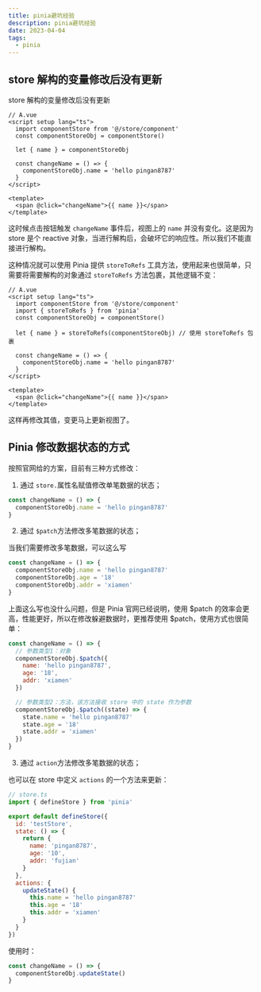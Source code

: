 ```yaml
---
title: pinia避坑经验
description: pinia避坑经验
date: 2023-04-04
tags:
  - pinia
---
```


## store 解构的变量修改后没有更新

store 解构的变量修改后没有更新

```vue
// A.vue
<script setup lang="ts">
  import componentStore from '@/store/component'
  const componentStoreObj = componentStore()

  let { name } = componentStoreObj

  const changeName = () => {
    componentStoreObj.name = 'hello pingan8787'
  }
</script>

<template>
  <span @click="changeName">{{ name }}</span>
</template>
```

这时候点击按钮触发 `changeName` 事件后，视图上的 `name` 并没有变化。这是因为 store 是个 reactive 对象，当进行解构后，会破坏它的响应性。所以我们不能直接进行解构。

这种情况就可以使用 Pinia 提供 `storeToRefs` 工具方法，使用起来也很简单，只需要将需要解构的对象通过 `storeToRefs` 方法包裹，其他逻辑不变：

```vue
// A.vue
<script setup lang="ts">
  import componentStore from '@/store/component'
  import { storeToRefs } from 'pinia'
  const componentStoreObj = componentStore()

  let { name } = storeToRefs(componentStoreObj) // 使用 storeToRefs 包裹

  const changeName = () => {
    componentStoreObj.name = 'hello pingan8787'
  }
</script>

<template>
  <span @click="changeName">{{ name }}</span>
</template>
```

这样再修改其值，变更马上更新视图了。

## Pinia 修改数据状态的方式

按照官网给的方案，目前有三种方式修改：

1. 通过 `store.`属性名赋值修改单笔数据的状态；

```js
const changeName = () => {
  componentStoreObj.name = 'hello pingan8787'
}
```

2. 通过 `$patch`方法修改多笔数据的状态；

当我们需要修改多笔数据，可以这么写

```js
const changeName = () => {
  componentStoreObj.name = 'hello pingan8787'
  componentStoreObj.age = '18'
  componentStoreObj.addr = 'xiamen'
}
```

上面这么写也没什么问题，但是 Pinia 官网已经说明，使用 $patch 的效率会更高，性能更好，所以在修改躲避数据时，更推荐使用 $patch，使用方式也很简单：

```js
const changeName = () => {
  // 参数类型1：对象
  componentStoreObj.$patch({
    name: 'hello pingan8787',
    age: '18',
    addr: 'xiamen'
  })

  // 参数类型2：方法，该方法接收 store 中的 state 作为参数
  componentStoreObj.$patch((state) => {
    state.name = 'hello pingan8787'
    state.age = '18'
    state.addr = 'xiamen'
  })
}
```

3. 通过 `action`方法修改多笔数据的状态；

也可以在 store 中定义 `actions` 的一个方法来更新：

```js
// store.ts
import { defineStore } from 'pinia'

export default defineStore({
  id: 'testStore',
  state: () => {
    return {
      name: 'pingan8787',
      age: '10',
      addr: 'fujian'
    }
  },
  actions: {
    updateState() {
      this.name = 'hello pingan8787'
      this.age = '18'
      this.addr = 'xiamen'
    }
  }
})
```

使用时：

```js
const changeName = () => {
  componentStoreObj.updateState()
}
```
